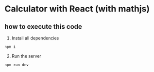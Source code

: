 # Calculator with React (with mathjs)

## how to execute this code

1. Install all dependencies

```bash
npm i
```

2. Run the server

```bash
npm run dev
```
